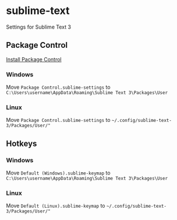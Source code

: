 # sublime-text
Settings for Sublime Text 3

## Package Control

[Install Package Control](https://packagecontrol.io/installation)

### Windows
Move `Package Control.sublime-settings` to `C:\Users\username\AppData\Roaming\Sublime Text 3\Packages\User`

### Linux

Move `Package Control.sublime-settings` to `~/.config/sublime-text-3/Packages/User/"`

## Hotkeys

### Windows
Move `Default (Windows).sublime-keymap` to `C:\Users\username\AppData\Roaming\Sublime Text 3\Packages\User`

### Linux

Move `Default (Linux).sublime-keymap` to `~/.config/sublime-text-3/Packages/User/"`